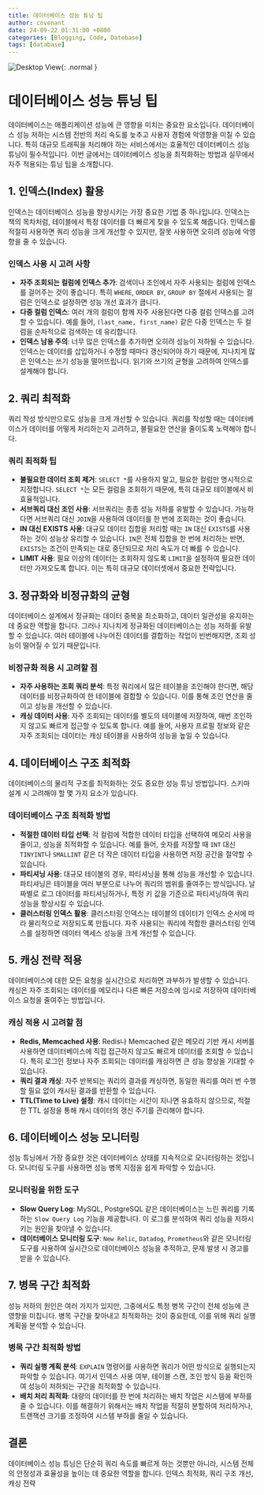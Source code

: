 ```yaml
---
title: 데이터베이스 성능 튜닝 팁
author: covenant
date: 24-09-22 01:31:00 +0800
categories: [Blogging, Code, Datebase]
tags: [database]
---
```



![Desktop View](/blob/dev%2Fblog-v2/assets/img/db.jpg?raw=true){: .normal }


# 데이터베이스 성능 튜닝 팁

데이터베이스는 애플리케이션 성능에 큰 영향을 미치는 중요한 요소입니다. 데이터베이스 성능 저하는 시스템 전반의 처리 속도를 늦추고 사용자 경험에 악영향을 미칠 수 있습니다. 특히 대규모 트래픽을 처리해야 하는 서비스에서는 효율적인 데이터베이스 성능 튜닝이 필수적입니다. 이번 글에서는 데이터베이스 성능을 최적화하는 방법과 실무에서 자주 적용되는 튜닝 팁을 소개합니다.

## 1. 인덱스(Index) 활용

인덱스는 데이터베이스 성능을 향상시키는 가장 중요한 기법 중 하나입니다. 인덱스는 책의 목차처럼, 테이블에서 특정 데이터를 더 빠르게 찾을 수 있도록 해줍니다. 인덱스를 적절히 사용하면 쿼리 성능을 크게 개선할 수 있지만, 잘못 사용하면 오히려 성능에 악영향을 줄 수 있습니다.

### 인덱스 사용 시 고려 사항
- **자주 조회되는 컬럼에 인덱스 추가**: 검색이나 조인에서 자주 사용되는 컬럼에 인덱스를 걸어주는 것이 좋습니다. 특히 `WHERE`, `ORDER BY`, `GROUP BY` 절에서 사용되는 컬럼은 인덱스로 설정하면 성능 개선 효과가 큽니다.
- **다중 컬럼 인덱스**: 여러 개의 컬럼이 함께 자주 사용된다면 다중 컬럼 인덱스를 고려할 수 있습니다. 예를 들어, `(last_name, first_name)` 같은 다중 인덱스는 두 컬럼을 순차적으로 검색하는 데 유리합니다.
- **인덱스 남용 주의**: 너무 많은 인덱스를 추가하면 오히려 성능이 저하될 수 있습니다. 인덱스는 데이터를 삽입하거나 수정할 때마다 갱신되어야 하기 때문에, 지나치게 많은 인덱스는 쓰기 성능을 떨어뜨립니다. 읽기와 쓰기의 균형을 고려하여 인덱스를 설계해야 합니다.

## 2. 쿼리 최적화

쿼리 작성 방식만으로도 성능을 크게 개선할 수 있습니다. 쿼리를 작성할 때는 데이터베이스가 데이터를 어떻게 처리하는지 고려하고, 불필요한 연산을 줄이도록 노력해야 합니다.

### 쿼리 최적화 팁
- **불필요한 데이터 조회 제거**: `SELECT *`를 사용하지 말고, 필요한 컬럼만 명시적으로 지정합니다. `SELECT *`는 모든 컬럼을 조회하기 때문에, 특히 대규모 테이블에서 비효율적입니다.
- **서브쿼리 대신 조인 사용**: 서브쿼리는 종종 성능 저하를 유발할 수 있습니다. 가능하다면 서브쿼리 대신 `JOIN`을 사용하여 데이터를 한 번에 조회하는 것이 좋습니다.
- **IN 대신 EXISTS 사용**: 대규모 데이터 집합을 처리할 때는 `IN` 대신 `EXISTS`를 사용하는 것이 성능상 유리할 수 있습니다. `IN`은 전체 집합을 한 번에 처리하는 반면, `EXISTS`는 조건이 만족되는 대로 중단되므로 처리 속도가 더 빠를 수 있습니다.
- **LIMIT 사용**: 필요 이상의 데이터는 조회하지 않도록 `LIMIT`을 설정하여 필요한 데이터만 가져오도록 합니다. 이는 특히 대규모 데이터셋에서 중요한 전략입니다.

## 3. 정규화와 비정규화의 균형

데이터베이스 설계에서 정규화는 데이터 중복을 최소화하고, 데이터 일관성을 유지하는 데 중요한 역할을 합니다. 그러나 지나치게 정규화된 데이터베이스는 성능 저하를 유발할 수 있습니다. 여러 테이블에 나누어진 데이터를 결합하는 작업이 빈번해지면, 조회 성능이 떨어질 수 있기 때문입니다.

### 비정규화 적용 시 고려할 점
- **자주 사용하는 조회 쿼리 분석**: 특정 쿼리에서 많은 테이블을 조인해야 한다면, 해당 데이터를 비정규화하여 한 테이블에 결합할 수 있습니다. 이를 통해 조인 연산을 줄이고 성능을 개선할 수 있습니다.
- **캐싱 데이터 사용**: 자주 조회되는 데이터를 별도의 테이블에 저장하여, 매번 조인하지 않고도 빠르게 접근할 수 있도록 합니다. 예를 들어, 사용자 프로필 정보와 같은 자주 조회되는 데이터는 캐싱 테이블을 사용하여 성능을 높일 수 있습니다.

## 4. 데이터베이스 구조 최적화

데이터베이스의 물리적 구조를 최적화하는 것도 중요한 성능 튜닝 방법입니다. 스키마 설계 시 고려해야 할 몇 가지 요소가 있습니다.

### 데이터베이스 구조 최적화 방법
- **적절한 데이터 타입 선택**: 각 컬럼에 적합한 데이터 타입을 선택하여 메모리 사용을 줄이고, 성능을 최적화할 수 있습니다. 예를 들어, 숫자를 저장할 때 `INT` 대신 `TINYINT`나 `SMALLINT` 같은 더 작은 데이터 타입을 사용하면 저장 공간을 절약할 수 있습니다.
- **파티셔닝 사용**: 대규모 테이블의 경우, 파티셔닝을 통해 성능을 개선할 수 있습니다. 파티셔닝은 테이블을 여러 부분으로 나누어 쿼리의 범위를 줄여주는 방식입니다. 날짜별로 로그 데이터를 파티셔닝하거나, 특정 키 값을 기준으로 파티셔닝하여 쿼리 성능을 향상시킬 수 있습니다.
- **클러스터링 인덱스 활용**: 클러스터링 인덱스는 테이블의 데이터가 인덱스 순서에 따라 물리적으로 저장되도록 만듭니다. 자주 사용되는 쿼리에 적합한 클러스터링 인덱스를 설정하면 데이터 액세스 성능을 크게 개선할 수 있습니다.

## 5. 캐싱 전략 적용

데이터베이스에 대한 모든 요청을 실시간으로 처리하면 과부하가 발생할 수 있습니다. 캐싱은 자주 조회되는 데이터를 메모리나 다른 빠른 저장소에 임시로 저장하여 데이터베이스 요청을 줄여주는 방법입니다.

### 캐싱 적용 시 고려할 점
- **Redis, Memcached 사용**: Redis나 Memcached 같은 메모리 기반 캐시 서버를 사용하면 데이터베이스에 직접 접근하지 않고도 빠르게 데이터를 조회할 수 있습니다. 특히 로그인 정보나 자주 조회되는 데이터를 캐싱하면 큰 성능 향상을 기대할 수 있습니다.
- **쿼리 결과 캐싱**: 자주 반복되는 쿼리의 결과를 캐싱하면, 동일한 쿼리를 여러 번 수행할 필요 없이 캐시된 결과를 반환할 수 있습니다.
- **TTL(Time to Live) 설정**: 캐시 데이터는 시간이 지나면 유효하지 않으므로, 적절한 TTL 설정을 통해 캐시 데이터의 갱신 주기를 관리해야 합니다.

## 6. 데이터베이스 성능 모니터링

성능 튜닝에서 가장 중요한 것은 데이터베이스 상태를 지속적으로 모니터링하는 것입니다. 모니터링 도구를 사용하면 성능 병목 지점을 쉽게 파악할 수 있습니다.

### 모니터링을 위한 도구
- **Slow Query Log**: MySQL, PostgreSQL 같은 데이터베이스는 느린 쿼리를 기록하는 `Slow Query Log` 기능을 제공합니다. 이 로그를 분석하여 쿼리 성능을 저하시키는 원인을 찾아낼 수 있습니다.
- **데이터베이스 모니터링 도구**: `New Relic`, `Datadog`, `Prometheus`와 같은 모니터링 도구를 사용하여 실시간으로 데이터베이스 성능을 추적하고, 문제 발생 시 경고를 받을 수 있습니다.

## 7. 병목 구간 최적화

성능 저하의 원인은 여러 가지가 있지만, 그중에서도 특정 병목 구간이 전체 성능에 큰 영향을 미칩니다. 병목 구간을 찾아내고 최적화하는 것이 중요한데, 이를 위해 쿼리 실행 계획을 분석할 수 있습니다.

### 병목 구간 최적화 방법
- **쿼리 실행 계획 분석**: `EXPLAIN` 명령어를 사용하면 쿼리가 어떤 방식으로 실행되는지 파악할 수 있습니다. 여기서 인덱스 사용 여부, 테이블 스캔, 조인 방식 등을 확인하여 성능이 저하되는 구간을 최적화할 수 있습니다.
- **배치 처리 최적화**: 대량의 데이터를 한 번에 처리하는 배치 작업은 시스템에 부하를 줄 수 있습니다. 이를 해결하기 위해서는 배치 작업을 적절히 분할하여 처리하거나, 트랜잭션 크기를 조정하여 시스템 부하를 줄일 수 있습니다.

## 결론

데이터베이스 성능 튜닝은 단순히 쿼리 속도를 빠르게 하는 것뿐만 아니라, 시스템 전체의 안정성과 효율성을 높이는 데 중요한 역할을 합니다. 인덱스 최적화, 쿼리 구조 개선, 캐싱 전략

